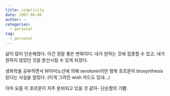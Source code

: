 ```yaml
---
title: simplicity
date: 2007-06-06
author: ~
categories:
  - personal
tag:
  - personal
---
```




삶이 많이 단순해졌다. 이건 정말 좋은 변화이다. 내가 원하는 것에 집중할 수 있고, 내가 원하지 않았던 것을 분산시킬 수 있게 되었다.


생화학을 공부하면서 W아미노산에 의해 serotonin이란 행복 호르몬이 biosynthesis된다는 사실을 알았다. (이게 그려진 wish 카드도 있네...)

아마 요즘 이 호르몬이 자주 분비되고 있을 것 같아- 단순함의 기쁨.


 






